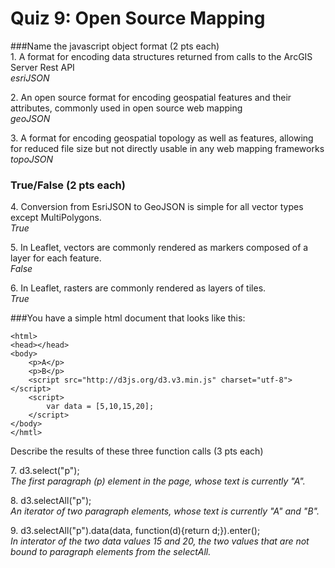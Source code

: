 # Quiz 9: Open Source Mapping

###Name the javascript object format (2 pts each)  
1\. A format for encoding data structures returned from calls to the ArcGIS Server Rest API  
  *esriJSON*  
  
2\. An open source format for encoding geospatial features and their attributes, commonly used in open source web mapping  
  *geoJSON*  
  
3\. A format for encoding geospatial topology as well as features, allowing for reduced file size but not directly usable in any web mapping frameworks  
  *topoJSON*  
  
    
### True/False (2 pts each)  
4\. Conversion from EsriJSON to GeoJSON is simple for all vector types except MultiPolygons.  
  *True*  
  
5\. In Leaflet, vectors are commonly rendered as markers composed of a layer for each feature.  
  *False*  
  
6\. In Leaflet, rasters are commonly rendered as layers of tiles.  
  *True*  
  
  
  
  
###You have a simple html document that looks like this:
  
    <html>
	<head></head>
	<body>
		<p>A</p>
		<p>B</p>
		<script src="http://d3js.org/d3.v3.min.js" charset="utf-8"></script>
		<script>
			var data = [5,10,15,20];
		</script>
	</body>
    </hmtl>

  
Describe the results of these three function calls (3 pts each)  
  
7\. d3.select("p");  
  *The first paragraph (p) element in the page, whose text is currently "A".*  
  
8\. d3.selectAll("p");  
  *An iterator of two paragraph elements, whose text is currently "A" and "B".*  
  
9\. d3.selectAll("p").data(data, function(d){return d;}).enter();  
  *In interator of the two data values 15 and 20, the two values that are not bound to paragraph elements from the selectAll.*  
  

